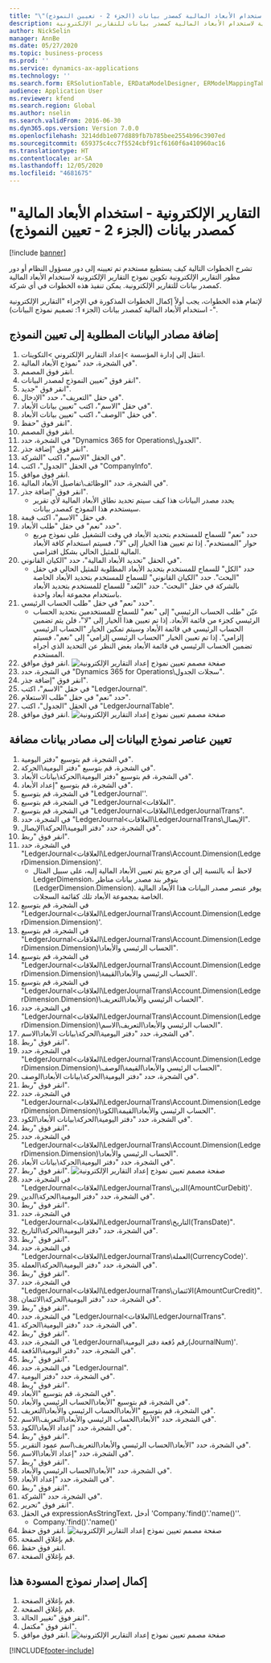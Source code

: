 ```yaml
---
title: "\"التقارير الإلكترونية - استخدام الأبعاد المالية كمصدر بيانات (الجزء 2 - تعيين النموذج)"
description: تشرح الخطوات التالية كيف يستطيع مستخدم تم تعيينه إلى دور مسؤول النظام أو دور مطور التقارير الإلكترونية تكوين نموذج التقارير الإلكترونية لاستخدام الأبعاد المالية كمصدر بيانات للتقارير الإلكترونية.
author: NickSelin
manager: AnnBe
ms.date: 05/27/2020
ms.topic: business-process
ms.prod: ''
ms.service: dynamics-ax-applications
ms.technology: ''
ms.search.form: ERSolutionTable, ERDataModelDesigner, ERModelMappingTable, ERModelMappingDesigner, ERExpressionDesignerFormula
audience: Application User
ms.reviewer: kfend
ms.search.region: Global
ms.author: nselin
ms.search.validFrom: 2016-06-30
ms.dyn365.ops.version: Version 7.0.0
ms.openlocfilehash: 3214ddb1e077d889fb7b785bee2554b96c3907ed
ms.sourcegitcommit: 659375c4cc7f5524cbf91cf6160f6a410960ac16
ms.translationtype: HT
ms.contentlocale: ar-SA
ms.lasthandoff: 12/05/2020
ms.locfileid: "4681675"
---
```

# <a name="er-use-financial-dimensions-as-a-data-source-part-2---model-mapping"></a>"التقارير الإلكترونية - استخدام الأبعاد المالية كمصدر بيانات (الجزء 2 - تعيين النموذج)

[!include [banner](../../includes/banner.md)]

تشرح الخطوات التالية كيف يستطيع مستخدم تم تعيينه إلى دور مسؤول النظام أو دور مطور التقارير الإلكترونية تكوين نموذج التقارير الإلكترونية لاستخدام الأبعاد المالية كمصدر بيانات للتقارير الإلكترونية. يمكن تنفيذ هذه الخطوات في أي شركة.

لإتمام هذه الخطوات، يجب أولاً إكمال الخطوات المذكورة في الإجراء "التقارير الإلكترونية - استخدام الأبعاد المالية كمصدر بيانات (الجزء 1: تصميم نموذج البيانات)‬".


## <a name="add-required-data-sources-to-model-mapping"></a>إضافة مصادر البيانات المطلوبة إلى تعيين النموذج
1. انتقل إلى إدارة المؤسسة >إعداد التقارير الإلكتروني >التكوينات.
2. في الشجرة، حدد "نموذج الأبعاد المالية".
3. انقر فوق المصمم.
4. انقر فوق "تعيين النموذج لمصدر البيانات".
5. انقر فوق "جديد".
6. في حقل "التعريف"، حدد "الإدخال".
7. في حقل "الاسم"، اكتب "تعيين بيانات الأبعاد‬".
8. في حقل "الوصف"، اكتب "تعيين بيانات الأبعاد‬".
9. انقر فوق "حفظ".
10. انقر فوق المصمم.
11. في الشجرة، حدد "Dynamics 365 for Operations\الجدول".
12. انقر فوق "إضافة جذر".
13. في الحقل "الاسم"، اكتب "الشركة".
14. في الحقل "الجدول"، اكتب "CompanyInfo".
15. انقر فوق موافق.
16. في الشجرة، حدد "الوظائف\تفاصيل الأبعاد المالية".
17. انقر فوق "إضافة جذر".
    * يحدد مصدر البيانات هذا كيف سيتم تحديد نطاق الأبعاد المالية لأي تقرير سيستخدم هذا النموذج كمصدر بيانات.  
18. في حقل "الاسم"، اكتب قيمة.
19. حدد "نعم" في حقل "طلب الأبعاد‬".
    * حدد "نعم" للسماح للمستخدم بتحديد الأبعاد في وقت التشغيل على نموذج مربع حوار "المستخدم". إذا تم تعيين هذا الخيار إلى "لا"، فسيتم استخدام كافة الأبعاد المالية للمثيل الحالي بشكل افتراضي.  
20. في الحقل "تحديد الأبعاد المالية"، حدد "الكيان القانوني".
    * حدد "الكل" للسماح للمستخدم بتحديد الأبعاد المطلوبة للمثيل الحالي في حقل "البحث".  حدد "الكيان القانوني" للسماح للمستخدم بتحديد الأبعاد الخاصة بالشركة في حقل "البحث".  حدد "البُعد" للسماح للمستخدم بتحديد الأبعاد باستخدام مجموعة أبعاد واحدة.  
21. حدد "نعم" في حقل "طلب الحساب الرئيسي".
    * عيّن "طلب الحساب الرئيسي" إلى "نعم" للسماح للمستخدمين بتحديد الحساب الرئيسي كجزء من قائمة الأبعاد.   إذا تم تعيين هذا الخيار إلى "لا"، فلن يتم تضمين الحساب الرئيسي في قائمة الأبعاد وسيتم تمكين الخيار "الحساب الرئيسي إلزامي". إذا تم تعيين الخيار "الحساب الرئيسي إلزامي" إلى "نعم"، فسيتم تضمين الحساب الرئيسي في قائمة الأبعاد بغض النظر عن التحديد الذي أجراه المستخدم.  
22. انقر فوق موافق.
![صفحة مصمم تعيين نموذج إعداد التقارير الإلكترونية](../media/er-financial-dimensions-guides-model-mapping1.png)
23. في الشجرة، حدد "Dynamics 365 for Operations\سجلات الجدول".
24. انقر فوق "إضافة جذر".
25. في حقل "الاسم"، اكتب "LedgerJournal".
26. حدد "نعم" في حقل "طلب الاستعلام".
27. في الحقل "الجدول"، اكتب "LedgerJournalTable".
28. انقر فوق موافق.
![صفحة مصمم تعيين نموذج إعداد التقارير الإلكترونية](../media/er-financial-dimensions-guides-model-mapping2.png)

## <a name="map-data-model-elements-to-added-data-sources"></a>تعيين عناصر نموذج البيانات إلى مصادر بيانات مضافة
1. في الشجرة، قم بتوسيع "دفتر اليومية".
2. في الشجرة، قم بتوسيع "دفتر اليومية\الحركة".
3. في الشجرة، قم بتوسيع "دفتر اليومية\الحركة\بيانات الأبعاد".
4. في الشجرة، قم بتوسيع "إعداد الأبعاد".
5. في الشجرة، قم بتوسيع "LedgerJournal''.
6. في الشجرة، قم بتوسيع "LedgerJournal\<العلاقات".
7. في الشجرة، قم بتوسيع "LedgerJournal\<العلاقات\LedgerJournalTrans".
8. في الشجرة، حدد "LedgerJournal\<العلاقات\LedgerJournalTrans\الإيصال".
9. في الشجرة، حدد "دفتر اليومية\الحركة\الإيصال".
10. انقر فوق "ربط".
11. في الشجرة، حدد "LedgerJournal\<العلاقات\LedgerJournalTrans\Account.Dimension(LedgerDimension.Dimension)'.
    * لاحظ أنه بالنسبة إلى أي مرجع يتم تعيين الأبعاد المالية إليه، على سبيل المثال LedgerDimension، يتوفر بند مصدر بيانات مناظر (LedgerDimension.Dimension). يوفر عنصر مصدر البيانات هذا الأبعاد المالية الخاصة بمجموعة الأبعاد تلك كقائمة السجلات.  
12. في الشجرة، قم بتوسيع "LedgerJournal\<العلاقات\LedgerJournalTrans\Account.Dimension(LedgerDimension.Dimension)'.
13. في الشجرة، قم بتوسيع "LedgerJournal\<العلاقات\LedgerJournalTrans\Account.Dimension(LedgerDimension.Dimension)\الحساب الرئيسي والأبعاد".
14. في الشجرة، قم بتوسيع "LedgerJournal\<العلاقات\LedgerJournalTrans\Account.Dimension(LedgerDimension.Dimension)\الحساب الرئيسي والأبعاد\القيمة'.
15. في الشجرة، قم بتوسيع "LedgerJournal\<العلاقات\LedgerJournalTrans\Account.Dimension(LedgerDimension.Dimension)\الحساب الرئيسي والأبعاد\التعريف".
16. في الشجرة، حدد "LedgerJournal\<العلاقات\LedgerJournalTrans\Account.Dimension(LedgerDimension.Dimension)\الحساب الرئيسي والأبعاد\التعريف\الاسم".
17. في الشجرة، حدد "دفتر اليومية\الحركة\بيانات الأبعاد\الاسم".
18. انقر فوق "ربط".
19. في الشجرة، حدد "LedgerJournal\<العلاقات\LedgerJournalTrans\Account.Dimension(LedgerDimension.Dimension)\الحساب الرئيسي والأبعاد\القيمة\الوصف".
20. في الشجرة، حدد "دفتر اليومية\الحركة\بيانات الأبعاد\الوصف".
21. انقر فوق "ربط".
22. في الشجرة، حدد "LedgerJournal\<العلاقات\LedgerJournalTrans\Account.Dimension(LedgerDimension.Dimension)\الحساب الرئيسي والأبعاد\القيمة\الكود".
23. في الشجرة، حدد "دفتر اليومية\الحركة\بيانات الأبعاد\الكود".
24. انقر فوق "ربط".
25. في الشجرة، حدد "LedgerJournal\<العلاقات\LedgerJournalTrans\Account.Dimension(LedgerDimension.Dimension)\الحساب الرئيسي والأبعاد".
26. في الشجرة، حدد "دفتر اليومية\الحركة\بيانات الأبعاد".
27. انقر فوق "ربط".
![صفحة مصمم تعيين نموذج إعداد التقارير الإلكترونية](../media/er-financial-dimensions-guides-model-mapping3.png)
28. في الشجرة، حدد "LedgerJournal\<العلاقات\LedgerJournalTrans\الدين(AmountCurDebit)'.
29. في الشجرة، حدد "دفتر اليومية\الحركة\الدين".
30. انقر فوق "ربط".
31. في الشجرة، حدد "LedgerJournal\<العلاقات\LedgerJournalTrans\التاريخ(TransDate)".
32. في الشجرة، حدد "دفتر اليومية\الحركة\التاريخ".
33. انقر فوق "ربط".
34. في الشجرة، حدد "LedgerJournal\<العلاقات\LedgerJournalTrans\العملة(CurrencyCode)'.
35. في الشجرة، حدد "دفتر اليومية\الحركة\العملة".
36. انقر فوق "ربط".
37. في الشجرة، حدد "LedgerJournal\<العلاقات\LedgerJournalTrans\الائتمان(AmountCurCredit)".
38. في الشجرة، حدد "دفتر اليومية\الحركة\الائتمان".
39. انقر فوق "ربط".
40. في الشجرة، حدد "LedgerJournal\<العلاقات\LedgerJournalTrans".
41. في الشجرة، حدد "دفتر اليومية\الحركة".
42. انقر فوق "ربط".
43. في الشجرة، حدد 'LedgerJournal\رقم دُفعة دفتر اليومية‬(JournalNum)'.
44. في الشجرة، حدد "دفتر اليومية\الدُفعة".
45. انقر فوق "ربط".
46. في الشجرة، حدد "LedgerJournal".
47. في الشجرة، حدد "دفتر اليومية".
48. انقر فوق "ربط".
49. في الشجرة، قم بتوسيع "الأبعاد".
50. في الشجرة، قم بتوسيع "الأبعاد\الحساب الرئيسي والأبعاد".
51. في الشجرة، قم بتوسيع "الأبعاد\الحساب الرئيسي والأبعاد\التعريف".
52. في الشجرة، حدد "الأبعاد\الحساب الرئيسي والأبعاد\التعريف\الاسم".
53. في الشجرة، حدد "إعداد الأبعاد\الكود".
54. انقر فوق "ربط".
55. في الشجرة، حدد "الأبعاد\الحساب الرئيسي والأبعاد\التعريف\اسم عمود التقرير‬".
56. في الشجرة، حدد "إعداد الأبعاد\الاسم".
57. انقر فوق "ربط".
58. في الشجرة، حدد "الأبعاد\الحساب الرئيسي والأبعاد".
59. في الشجرة، حدد "إعداد الأبعاد".
60. انقر فوق "ربط".
61. في الشجرة، حدد "الشركة".
62. انقر فوق "تحرير".
63. في الحقل expressionAsStringText، أدخل 'Company.'find()'.'name()''.
    * Company.'find()'.'name()'  
64. انقر فوق حفظ.
![صفحة مصمم تعيين نموذج إعداد التقارير الإلكترونية](../media/er-financial-dimensions-guides-model-mapping4.png)
65. قم بإغلاق الصفحة.
66. انقر فوق حفظ.
67. قم بإغلاق الصفحة.

## <a name="complete-this-draft-models-version"></a>إكمال إصدار نموذج المسودة هذا
1. قم بإغلاق الصفحة.
2. قم بإغلاق الصفحة.
3. انقر فوق "تغيير الحالة".
4. انقر فوق "مكتمل".
5. انقر فوق موافق.
![صفحة مصمم تعيين نموذج إعداد التقارير الإلكترونية](../media/er-financial-dimensions-guides-model-mapping5.png)


[!INCLUDE[footer-include](../../../../includes/footer-banner.md)]